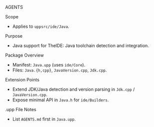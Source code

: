 AGENTS

Scope
- Applies to `uppsrc/ide/Java`.

Purpose
- Java support for TheIDE: Java toolchain detection and integration.

Package Overview
- Manifest: `Java.upp` (uses `ide/Core`).
- Files: `Java.{h,cpp}`, `JavaVersion.cpp`, `Jdk.cpp`.

Extension Points
- Extend JDK/Java detection and version parsing in `Jdk.cpp` / `JavaVersion.cpp`.
- Expose minimal API in `Java.h` for `ide/Builders`.

.upp File Notes
- List `AGENTS.md` first in `Java.upp`.

